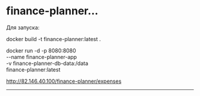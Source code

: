 # finance-planner...

Для запуска:

docker build -t finance-planner:latest .

docker run -d -p 8080:8080 \
  --name finance-planner-app \
  -v finance-planner-db-data:/data \
  finance-planner:latest

http://82.146.40.100/finance-planner/expenses


-------------------------------------------------------
